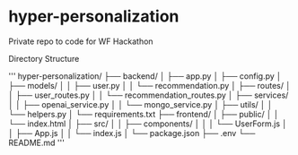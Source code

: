 # hyper-personalization
Private repo to code for WF Hackathon


Directory Structure

'''
hyper-personalization/
├── backend/
│   ├── app.py
│   ├── config.py
│   ├── models/
│   │   ├── user.py
│   │   └── recommendation.py
│   ├── routes/
│   │   ├── user_routes.py
│   │   └── recommendation_routes.py
│   ├── services/
│   │   ├── openai_service.py
│   │   └── mongo_service.py
│   ├── utils/
│   │   └── helpers.py
│   └── requirements.txt
├── frontend/
│   ├── public/
│   │   └── index.html
│   ├── src/
│   │   ├── components/
│   │   │   └── UserForm.js
│   │   ├── App.js
│   │   └── index.js
│   └── package.json
├── .env
└── README.md
'''

